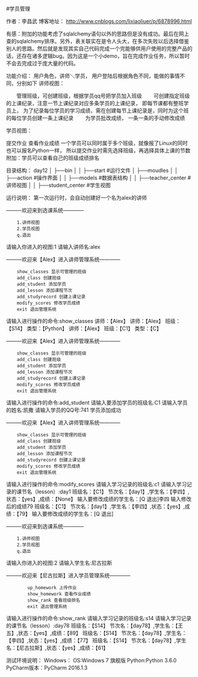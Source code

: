 ﻿#学员管理

作者：李昌武
博客地址：
http://www.cnblogs.com/lixiaoliuer/p/6878996.html

有感：附加的功能考虑了sqlalchemy语句以外的思路但是没有成功。最后在网上查的sqlalchemy排序。另外，表关联实在是令人头大，在多次失败以后选择借鉴别人的思路。然后就是发现其实自己代码完成一个完能够供用户使用的完整产品的话，还存在诸多逻辑bug。因为这是一个小demo，旨在完成作业任务，所以暂时不会去完成过于庞大量的代码。

功能介绍：
用户角色，讲师＼学员， 用户登陆后根据角色不同，能做的事情不同，分别如下
讲师视图：

　　管理班级，可创建班级，根据学员qq号把学员加入班级
　　可创建指定班级的上课纪录，注意一节上课纪录对应多条学员的上课纪录， 即每节课都有整班学员上， 为了纪录每位学员的学习成绩，需在创建每节上课纪录是，同时为这个班的每位学员创建一条上课纪录
　　为学员批改成绩， 一条一条的手动修改成绩

学员视图：

提交作业
查看作业成绩
一个学员可以同时属于多个班级，就像报了Linux的同时也可以报名Python一样， 所以提交作业时需先选择班级，再选择具体上课的节数
附加：学员可以查看自己的班级成绩排名


目录结构：
 day12
    │   ├──bin
    │   │    ├──start #运行文件
    │   ├──moudles 
    │   │    ├──action #操作界面
    │   │    ├──models #数据表结构
    │   │    ├──teacher_center #讲师视图
    │   │    ├──student_center #学生视图

运行说明：
第一次运行时，会自动创建好一个名为alex的讲师

———欢迎来到选课系统———— 

        1.讲师视图
        2.学员视图
        q.退出
        
请输入你进入的视图:1
请输入讲师名:alex

———欢迎来【Alex】进入讲师管理系统———— 

        show_classes 显示可管理的班级
        add_class 创建班级
        add_student 添加学员
        add_lesson 添加课程节次
        add_studyrecord 创建上课记录
        modify_scores 修改学员成绩
        exit 退出管理系统
        
请输入进行操作的命令:show_classes
讲师：【Alex】
讲师：【Alex】	班级：【S14】	类型：【Python】
讲师：【Alex】	班级：【C1】	类型：【C】

———欢迎来【Alex】进入讲师管理系统———— 

        show_classes 显示可管理的班级
        add_class 创建班级
        add_student 添加学员
        add_lesson 添加课程节次
        add_studyrecord 创建上课记录
        modify_scores 修改学员成绩
        exit 退出管理系统
        
请输入进行操作的命令:add_student
请输入要添加学员的班级名:C1
请输入学员的姓名:凯撒
请输入学员的QQ号:741
学员添加成功

———欢迎来【Alex】进入讲师管理系统———— 

        show_classes 显示可管理的班级
        add_class 创建班级
        add_student 添加学员
        add_lesson 添加课程节次
        add_studyrecord 创建上课记录
        modify_scores 修改学员成绩
        exit 退出管理系统
        
请输入进行操作的命令:modify_scores
请输入学习记录的班级名:c1
请输入学习记录的课节名（lesson）:day1
班级名：【C1】 节次名：【day1】,学生名：【李四】,状态：【yes】,成绩：【None】
输入要修改成绩的学生名：[Q 退出]李四
输入修改后的成绩79
班级名：【C1】 节次名：【day1】,学生名：【李四】,状态：【yes】,成绩：【79】
输入要修改成绩的学生名：[Q 退出]

———欢迎来到选课系统———— 

        1.讲师视图
        2.学员视图
        q.退出
        
请输入你进入的视图:2
请输入学生名:尼古拉斯

———欢迎来【尼古拉斯】进入学员管理系统———— 

            up_homework 上传作业
            show_homework 查看作业成绩
            show_rank 查看班级排名
            exit 退出管理系统
            
请输入进行操作的命令:show_rank
请输入学习记录的班级名:s14
请输入学习记录的课节名（lesson）:day78
班级名：【S14】 节次名：【day78】,学生名：【王五】,状态：【yes】,成绩：【89】
班级名：【S14】 节次名：【day78】,学生名：【李四】,状态：【yes】,成绩：【77】
班级名：【S14】 节次名：【day78】,学生名：【尼古拉斯】,状态：【yes】,成绩：【61】




测试环境说明：
Windows：
OS:Windows 7 旗舰版
Python:Python 3.6.0
PyCharm版本：PyCharm 2016.1.3





